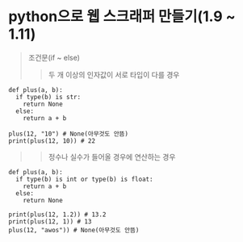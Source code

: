 # python으로 웹 스크래퍼 만들기(1.9 ~ 1.11)
</hr>

> 조건문(if ~ else)
>> 두 개 이상의 인자값이 서로 타입이 다를 경우
```
def plus(a, b):
  if type(b) is str:
    return None
  else:
    return a + b

plus(12, "10") # None(아무것도 안뜸)
print(plus(12, 10)) # 22
```
>> 정수나 실수가 들어올 경우에 연산하는 경우
```
def plus(a, b):
  if type(b) is int or type(b) is float:
    return a + b
  else:
    return None

print(plus(12, 1.2)) # 13.2
print(plus(12, 1)) # 13
plus(12, "awos")) # None(아무것도 안뜸)
```
